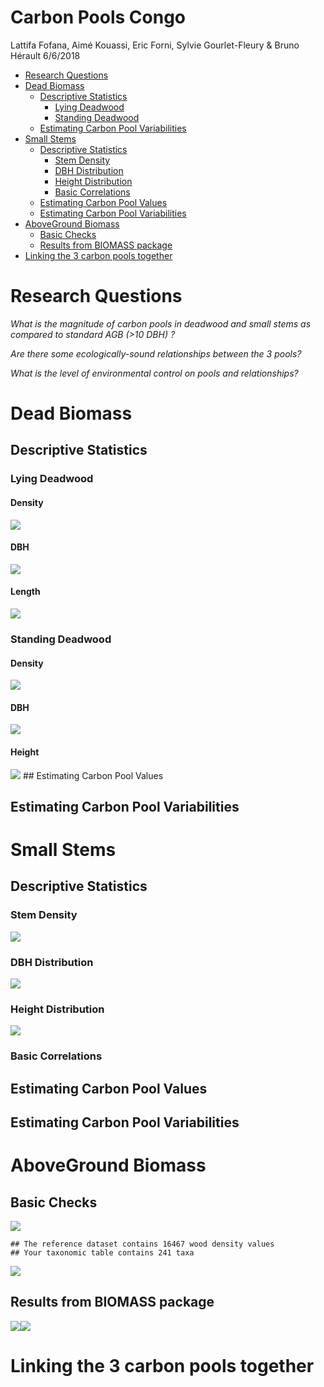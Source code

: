Carbon Pools Congo
================
Lattifa Fofana, Aimé Kouassi, Eric Forni, Sylvie Gourlet-Fleury & Bruno Hérault
6/6/2018

-   [Research Questions](#research-questions)
-   [Dead Biomass](#dead-biomass)
    -   [Descriptive Statistics](#descriptive-statistics)
        -   [Lying Deadwood](#lying-deadwood)
        -   [Standing Deadwood](#standing-deadwood)
    -   [Estimating Carbon Pool Variabilities](#estimating-carbon-pool-variabilities)
-   [Small Stems](#small-stems)
    -   [Descriptive Statistics](#descriptive-statistics-1)
        -   [Stem Density](#stem-density)
        -   [DBH Distribution](#dbh-distribution)
        -   [Height Distribution](#height-distribution)
        -   [Basic Correlations](#basic-correlations)
    -   [Estimating Carbon Pool Values](#estimating-carbon-pool-values)
    -   [Estimating Carbon Pool Variabilities](#estimating-carbon-pool-variabilities-1)
-   [AboveGround Biomass](#aboveground-biomass)
    -   [Basic Checks](#basic-checks)
    -   [Results from BIOMASS package](#results-from-biomass-package)
-   [Linking the 3 carbon pools together](#linking-the-3-carbon-pools-together)

Research Questions
==================

*What is the magnitude of carbon pools in deadwood and small stems as compared to standard AGB (&gt;10 DBH) ?*

*Are there some ecologically-sound relationships between the 3 pools?*

*What is the level of environmental control on pools and relationships?*

Dead Biomass
============

Descriptive Statistics
----------------------

### Lying Deadwood

#### Density

![](CarbonPools_files/figure-markdown_github/D%20density-1.png)

#### DBH

![](CarbonPools_files/figure-markdown_github/DBH%20distribution-1.png)

#### Length

![](CarbonPools_files/figure-markdown_github/Length%20distribution-1.png)

### Standing Deadwood

#### Density

![](CarbonPools_files/figure-markdown_github/standing%20density-1.png)

#### DBH

![](CarbonPools_files/figure-markdown_github/standing%20DBH-1.png)

#### Height

![](CarbonPools_files/figure-markdown_github/standing%20Height-1.png) \#\# Estimating Carbon Pool Values

Estimating Carbon Pool Variabilities
------------------------------------

Small Stems
===========

Descriptive Statistics
----------------------

### Stem Density

![](CarbonPools_files/figure-markdown_github/DS_SS-1.png)

### DBH Distribution

![](CarbonPools_files/figure-markdown_github/DBH_SS-1.png)

### Height Distribution

![](CarbonPools_files/figure-markdown_github/HEIGHT_SS-1.png)

### Basic Correlations

Estimating Carbon Pool Values
-----------------------------

Estimating Carbon Pool Variabilities
------------------------------------

AboveGround Biomass
===================

Basic Checks
------------

![](CarbonPools_files/figure-markdown_github/lound%20data-1.png)

    ## The reference dataset contains 16467 wood density values 
    ## Your taxonomic table contains 241 taxa

![](CarbonPools_files/figure-markdown_github/wsg-1.png)

Results from BIOMASS package
----------------------------

![](CarbonPools_files/figure-markdown_github/agb-1.png)![](CarbonPools_files/figure-markdown_github/agb-2.png)

Linking the 3 carbon pools together
===================================
